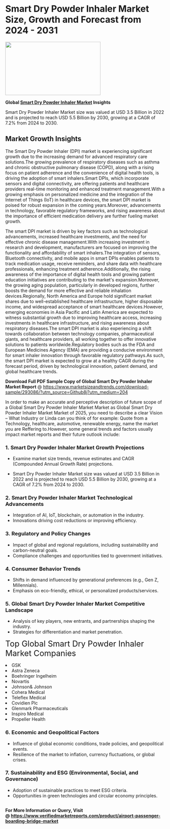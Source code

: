 <H1>Smart Dry Powder Inhaler Market Size, Growth and Forecast from 2024 - 2031</H1><img class="aligncenter size-medium wp-image-584254" src="https://thirdeyenews.in/wp-content/uploads/2024/09/Global-Market-Research-300x168.jpeg" alt="" width="300" height="168" /><p><strong>Global&nbsp;<a href="https://www.marketsizeandtrends.com/download-sample/293086/?utm_source=Github8j?utm_medium=204">Smart Dry Powder Inhaler Market</a> Insights</strong></p><p>Smart Dry Powder Inhaler Market size was valued at USD 3.5 Billion in 2022 and is projected to reach USD 5.5 Billion by 2030, growing at a CAGR of 7.2% from 2024 to 2030.</p><p><h2>Market Growth Insights</h2> <p>The Smart Dry Powder Inhaler (DPI) market is experiencing significant growth due to the increasing demand for advanced respiratory care solutions.The growing prevalence of respiratory diseases such as asthma and chronic obstructive pulmonary disease (COPD), along with a rising focus on patient adherence and the convenience of digital health tools, is driving the adoption of smart inhalers.Smart DPIs, which incorporate sensors and digital connectivity, are offering patients and healthcare providers real-time monitoring and enhanced treatment management.With a growing emphasis on personalized medicine and the integration of the Internet of Things (IoT) in healthcare devices, the smart DPI market is poised for robust expansion in the coming years.Moreover, advancements in technology, favorable regulatory frameworks, and rising awareness about the importance of efficient medication delivery are further fueling market growth.</p> <p>The smart DPI market is driven by key factors such as technological advancements, increased healthcare investments, and the need for effective chronic disease management.With increasing investment in research and development, manufacturers are focused on improving the functionality and affordability of smart inhalers.The integration of sensors, Bluetooth connectivity, and mobile apps in smart DPIs enables patients to track medication usage, receive reminders, and share data with healthcare professionals, enhancing treatment adherence.Additionally, the rising awareness of the importance of digital health tools and growing patient education initiatives are contributing to the market's expansion.Moreover, the growing aging population, particularly in developed regions, further boosts the demand for more effective and reliable inhalation devices.Regionally, North America and Europe hold significant market shares due to well-established healthcare infrastructure, higher disposable income, and widespread acceptance of smart healthcare devices.However, emerging economies in Asia Pacific and Latin America are expected to witness substantial growth due to improving healthcare access, increasing investments in healthcare infrastructure, and rising awareness about respiratory diseases.The smart DPI market is also experiencing a shift towards collaboration between technology companies, pharmaceutical giants, and healthcare providers, all working together to offer innovative solutions to patients worldwide.Regulatory bodies such as the FDA and European Medicines Agency (EMA) are providing a conducive environment for smart inhaler innovation through favorable regulatory pathways.As such, the smart DPI market is expected to grow at a healthy CAGR during the forecast period, driven by technological innovation, patient demand, and global healthcare trends.</p> <p><span class=""><strong>Download Full PDF Sample Copy of Global Smart Dry Powder Inhaler Market Report</strong> @ <a href="https://www.marketsizeandtrends.com/download-sample/293086/?utm_source=Github8j?utm_medium=204" target="_blank">https://www.marketsizeandtrends.com/download-sample/293086/?utm_source=Github8j?utm_medium=204</a></span></p><p>In order to make an accurate and perceptive description of future scope of a Global&nbsp;Smart Dry Powder Inhaler Market Market as Global&nbsp;Smart Dry Powder Inhaler Market Market of 2025, you need to describe a clear Vision &ndash; What Industry or Linda can you think of for example: Quote from a Technology, healthcare, automotive, renewable energy, name the market you are Reffering to.However, some general trends and factors usually impact market reports and their future outlook include:</p><h3>1.&nbsp;<strong>Smart Dry Powder Inhaler Market Growth Projections</strong></h3><ul><li>Examine market size trends, revenue estimates and CAGR (Compounded Annual Growth Rate) projections.</li><li><p>Smart Dry Powder Inhaler Market size was valued at USD 3.5 Billion in 2022 and is projected to reach USD 5.5 Billion by 2030, growing at a CAGR of 7.2% from 2024 to 2030.</p></li></ul><h3>2.&nbsp;<strong>Smart Dry Powder Inhaler Market Technological Advancements</strong></h3><ul><li>Integration of AI, IoT, blockchain, or automation in the industry.</li><li>Innovations driving cost reductions or improving efficiency.</li></ul><h3>3.&nbsp;<strong>Regulatory and Policy Changes</strong></h3><ul><li>Impact of global and regional regulations, including sustainability and carbon-neutral goals.</li><li>Compliance challenges and opportunities tied to government initiatives.</li></ul><h3>4.&nbsp;<strong>Consumer Behavior Trends</strong></h3><ul><li>Shifts in demand influenced by generational preferences (e.g., Gen Z, Millennials).</li><li>Emphasis on eco-friendly, ethical, or personalized products/services.</li></ul><h3>5.&nbsp;<strong>Global Smart Dry Powder Inhaler Market Competitive Landscape</strong></h3><ul><li>Analysis of key players, new entrants, and partnerships shaping the industry.</li><li>Strategies for differentiation and market penetration.</li></ul><p data-pm-slice="1 1 []"><span style="color: inherit; font-family: inherit; font-size: 25px;">Top Global Smart Dry Powder Inhaler Market Companies</span></p><div class="" data-test-id=""><p><li>GSK</li><li> Astra Zeneca</li><li> Boehringer Ingelheim</li><li> Novartis</li><li> Johnson& Johnson</li><li> Cohera Medical</li><li> Teleflex Medical</li><li> Covidien Plc</li><li> Glenmark Pharmaceuticals</li><li> Inspiro Medical</li><li> Propeller Health</li></p></div><h3>6.&nbsp;<strong>Economic and Geopolitical Factors</strong></h3><ul><li>Influence of global economic conditions, trade policies, and geopolitical events.</li><li>Resilience of the market to inflation, currency fluctuations, or global crises.</li></ul><h3>7.&nbsp;<strong>Sustainability and ESG (Environmental, Social, and Governance)</strong></h3><ul><li>Adoption of sustainable practices to meet ESG criteria.</li><li>Opportunities in green technologies and circular economy principles.</li></ul><h2><strong style="font-size: 14px;">For More Information or Query, Visit @&nbsp;</strong><a style="background-color: #ffffff; font-size: 14px;" href="https://www.marketsizeandtrends.com/report/smart-dry-powder-inhaler-market/" target="_blank">https://www.verifiedmarketreports.com/product/airport-passenger-boarding-bridge-market</a></h2>